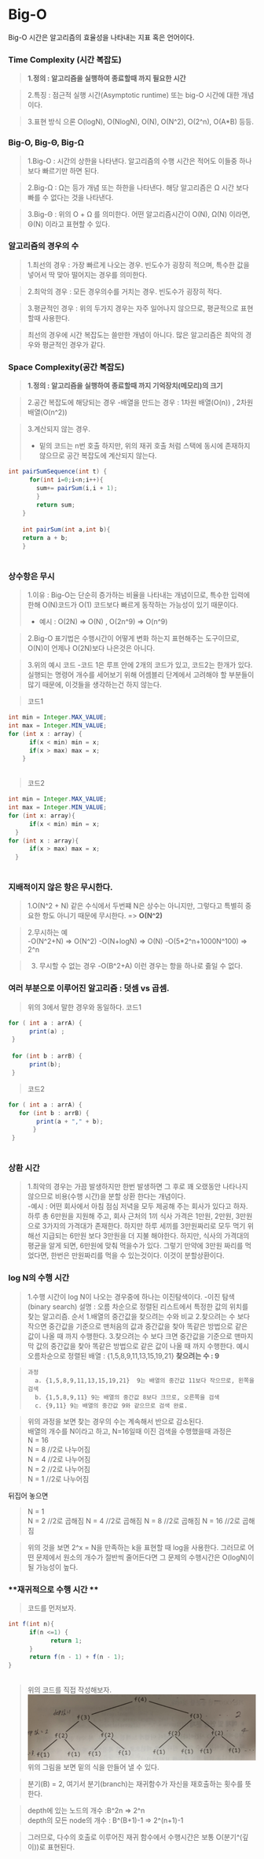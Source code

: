 # **Big-O**
Big-O 시간은 알고리즘의 효율성을 나타내는 지표 혹은 언어이다.



### **Time Complexity (시간 복잡도)**
> **1.정의 : 알고리즘을 실행하여 종료할때 까지 필요한 시간**  

> 2.특징 : 점근적 실행 시간(Asymptotic runtime) 또는 big-O 시간에 대한 개념이다.  

> 3.표현 방식 으론 O(logN), O(NlogN), O(N), O(N^2), O(2^n), O(A*B) 등등.  





### **Big-O, Big-Θ, Big-Ω**  
> 1.Big-O : 시간의 상한을 나타낸다. 알고리즘의 수행 시간은 적어도 이들중 하나보다 빠르기만 하면 된다.  

> 2.Big-Ω : Ω는 등가 개념 또는 하한을 나타낸다. 해당 알고리즘은 Ω 시간 보다 빠를 수 없다는 것을 나타낸다.  

> 3.Big-Θ : 위의 O + Ω 를 의미한다. 어떤 알고리즘시간이 O(N), Ω(N) 이라면, Θ(N) 이라고 표현할 수 있다.  



### **알고리즘의 경우의 수**  
> 1.최선의 경우 : 가장 빠르게 나오는 경우. 빈도수가 굉장히 적으며, 특수한 값을 넣어서 딱 맞아 떨어지는 경우를 의미한다.   

> 2.최악의 경우 : 모든 경우의수를 거치는 경우. 빈도수가 굉장히 적다.  

> 3.평균적인 경우 : 위의 두가지 경우는 자주 일어나지 않으므로, 평균적으로 표현할때 사용한다.  

> 최선의 경우에 시간 복잡도는 쓸만한 개념이 아니다. 많은 알고리즘은 최악의 경우와 평균적인 경우가 같다.





### **Space Complexity(공간 복잡도)**  
> **1.정의 : 알고리즘을 실행하여 종료할때 까지 기억장치(메모리)의 크기**    

> 2.공간 복잡도에 해당되는 경우 
>   -배열을 만드는 경우 : 1차원 배열(O(n)) , 2차원 배열(O(n^2)) 

> 3.계산되지 않는 경우.  
>  - 밑의 코드는 n번 호출 하지만, 위의 재귀 호출 처럼 스택에 동시에 존재하지 않으므로 공간 복잡도에 계산되지 않는다.
```java  
int pairSumSequence(int t) {  
      for(int i=0;i<n;i++){  
        sum+= pairSum(i,i + 1);  
        }  
        return sum;     
    }  
      
    int pairSum(int a,int b){  
    return a + b;  
    }  
    
```





### **상수항은 무시**  

> 1.이유 : Big-O는 단순히 증가하는 비율을 나타내는 개념이므로, 특수한 입력에 한해 O(N)코드가 O(1) 코드보다 빠르게 동작하는 가능성이 있기 때문이다.  
>   - 예시 : O(2N) => O(N) , O(2n^9) => O(n^9)  

> 2.Big-O 표기법은 수행시간이 어떻게 변화 하는지 표현해주는 도구이므로, O(N)이 언제나 O(2N)보다 나은것은 아니다.  

> 3.위의 예시 코드
>   -코드 1은 루프 안에 2개의 코드가 있고, 코드2는 한개가 있다. 실행되는 명령어 개수를 세어보기 위해 어셈블리 단계에서 고려해야 할 부분들이 많기 때문에, 이것들을 생각하는건 하지 않는다.  

>   코드1
```java  
int min = Integer.MAX_VALUE;
int max = Integer.MIN_VALUE;
for (int x : array) {
      if(x < min) min = x;
      if(x > max) max = x;
    }
    
```
>   코드2
```java  
int min = Integer.MAX_VALUE;
int max = Integer.MIN_VALUE;
for (int x: array){
      if(x < min) min = x;
  }
for (int x : array){
      if(x > max) max = x;
  }
    
```




### **지배적이지 않은 항은 무시한다.**  
> 1.O(N^2 + N) 같은 수식에서 두번쨰 N은 상수는 아니지만, 그렇다고 특별히 중요한 항도 아니기 때문에 무시한다. => **O(N^2)**  

> 2.무시하는 예  
>   -O(N^2+N) => O(N^2)
>   -O(N+logN) => O(N)
>   -O(5*2^n+1000N^100) => 2^n

> 3. 무시할 수 없는 경우
>   -O(B^2+A) 이런 경우는 항을 하나로 줋일 수 없다.




### **여러 부분으로 이루어진 알고리즘 : 덧셈 vs 곱셈.** 
> 위의 3에서 말한 경우와 동일하다. 
> 코드1
```java  
for ( int a : arrA) {
      print(a) ;
 }
 
 for (int b : arrB) {
      print(b);
 }
```
> 코드2
```java  
for ( int a : arrA) {
   for (int b : arrB) {
        print(a + "," + b);
       }
 }
 
```




### **상환 시간** 
> 1.최악의 경우는 가끔 발생하지만 한번 발생하면 그 후로 꽤 오랬동안 나타나지 않으므로 비용(수행 시간)을 분할 상환 한다는 개념이다.  
>   -예시 : 어떤 회사에서 아침 점심 저녁을 모두 제공해 주는 회사가 있다고 하자. 하루 총 6만원을 지원해 주고, 회사 근처의 1끼 식사 가격은 1만원, 2만원, 3만원 으로 3가지의 가격대가 존재한다. 하지만 하루 세끼를 3만원짜리로 모두 먹기 위해선 지급되는 6만원 보다 3만원을 더 지불 해야한다. 하지만, 식사의 가격대의 평균을 알게 되면, 6만원에 맞춰 먹을수가 있다. 그렇기 만약에 3만원 짜리를 먹었다면, 한번은 만원짜리를 먹을 수 있는것이다. 이것이 분할상환이다.  





### **log N의 수행 시간** 
> 1.수행 시간이 log N이 나오는 경우중에 하나는 이진탐색이다.
>  -이진 탐색(binary search)
>   설명 : 오름 차순으로 정렬된 리스트에서 특정한 값의 위치를 찾는 알고리즘.
>   순서 1.배열의 중간값을 찾으려는 수와 비교
>       2.찾으려는 수 보다 작으면 중간값을 기준으로 맨처음의 값과 중간값을 찾아 똑같은 방법으로 같은 값이 나올 때 까지 수행한다.
>       3.찾으려는 수 보다 크면 중간값을 기준으로 맨마지막 값의 중간값을 찾아 똑같은 방법으로 같은 값이 나올 때 까지 수행한다.
>   예시 
>   오름차순으로 정렬된 배열 : {1,5,8,9,11,13,15,19,21}
>   **찾으려는 수 : 9**  

>     과정  
>       a. {1,5,8,9,11,13,15,19,21}  9는 배열의 중간값 11보다 작으므로, 왼쪽을 검색  
>       b. {1,5,8,9,11} 9는 배열의 중간값 8보다 크므로, 오른쪽을 검색  
>       c. {9,11} 9는 배열의 중간값 9와 같으므로 검색 완료.  

>  위의 과정을 보면 찾는 경우의 수는 계속해서 반으로 감소된다.  
>  배열의 개수를 N이라고 하고, N=16일때 이진 검색을 수행했을때 과정은  
> N = 16  
> N = 8  //2로 나누어짐  
> N = 4  //2로 나누어짐  
> N = 2  //2로 나누어짐  
> N = 1  //2로 나누어짐  


뒤집어 놓으면
> N = 1  
> N = 2  //2로 곱해짐
> N = 4  //2로 곱해짐
> N = 8  //2로 곱해짐
> N = 16  //2로 곱해짐  

>위의 것을 보면 2^x = N을 만족하는 k을 표현할 때 log을 사용한다.
>그러므로 어떤 문제에서 원소의 개수가 절반씩 줄어든다면 그 문제의 수행시간은 O(logN)이 될 가능성이 높다.  





### **재귀적으로 수행 시간 ** 

>코드를 먼저보자.
```java  
int f(int n){
      if(n <=1) {
            return 1;
      }
      return f(n - 1) + f(n - 1);
}
    
```
>위의 코드를 직접 작성해보자.
![완전 이진 트리](./image/fullbinarytree.png)
>위의 그림을 보면 밑의 식을 만들어 낼 수 있다.  

>분기(B) = 2, 여기서 분기(branch)는 재귀함수가 자신을 재호출하는 횟수를 뜻한다.  

>depth에 있는 노드의 개수 :B^2n => 2^n  
>depth의 모든 node의 개수 : B^(B+1)-1 => 2^(n+1)-1  


>그러므로, 다수의 호출로 이루어진 재귀 함수에서 수행시간은 보통 O(분기^(깊이))로 표현된다.  

>
